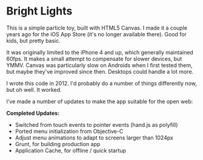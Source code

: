 Bright Lights
=============

This is a simple particle toy, built with HTML5 Canvas. I made it a couple years ago for the iOS App Store (it's no longer available there). Good for kids, but pretty basic.

It was originally limited to the iPhone 4 and up, which generally maintained 60fps. It makes a small attempt to compensate for slower devices, but YMMV. Canvas was particularly slow on Androids when I first tested them, but maybe they've improved since then. Desktops could handle a lot more.

I wrote this code in 2012. I'd probably do a number of things differently now, but oh well. It worked.

I've made a number of updates to make the app suitable for the open web:

**Completed Updates:**
 - Switched from touch events to pointer events (hand.js as polyfill) 
 - Ported menu initialization from Objective-C
 - Adjust menu animations to adapt to screens larger than 1024px
 - Grunt, for building production app
 - Application Cache, for offline / quick startup
